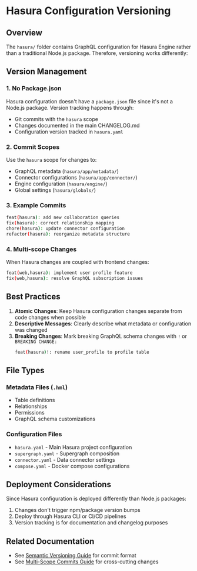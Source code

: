 # Hasura Configuration Versioning

## Overview

The `hasura/` folder contains GraphQL configuration for Hasura Engine rather than a traditional Node.js package. Therefore, versioning works differently:

## Version Management

### 1. No Package.json

Hasura configuration doesn't have a `package.json` file since it's not a Node.js package. Version tracking happens through:

- Git commits with the `hasura` scope
- Changes documented in the main CHANGELOG.md
- Configuration version tracked in `hasura.yaml`

### 2. Commit Scopes

Use the `hasura` scope for changes to:

- GraphQL metadata (`hasura/app/metadata/`)
- Connector configurations (`hasura/app/connector/`)
- Engine configuration (`hasura/engine/`)
- Global settings (`hasura/globals/`)

### 3. Example Commits

```bash
feat(hasura): add new collaboration queries
fix(hasura): correct relationship mapping
chore(hasura): update connector configuration
refactor(hasura): reorganize metadata structure
```

### 4. Multi-scope Changes

When Hasura changes are coupled with frontend changes:

```bash
feat(web,hasura): implement user profile feature
fix(web,hasura): resolve GraphQL subscription issues
```

## Best Practices

1. **Atomic Changes**: Keep Hasura configuration changes separate from code changes when possible
2. **Descriptive Messages**: Clearly describe what metadata or configuration was changed
3. **Breaking Changes**: Mark breaking GraphQL schema changes with `!` or `BREAKING CHANGE:`
   ```bash
   feat(hasura)!: rename user_profile to profile table
   ```

## File Types

### Metadata Files (`.hml`)

- Table definitions
- Relationships
- Permissions
- GraphQL schema customizations

### Configuration Files

- `hasura.yaml` - Main Hasura project configuration
- `supergraph.yaml` - Supergraph composition
- `connector.yaml` - Data connector settings
- `compose.yaml` - Docker compose configurations

## Deployment Considerations

Since Hasura configuration is deployed differently than Node.js packages:

1. Changes don't trigger npm/package version bumps
2. Deploy through Hasura CLI or CI/CD pipelines
3. Version tracking is for documentation and changelog purposes

## Related Documentation

- See [Semantic Versioning Guide](./SEMANTIC_VERSIONING.md) for commit format
- See [Multi-Scope Commits Guide](./MULTI_SCOPE_COMMITS.md) for cross-cutting changes
